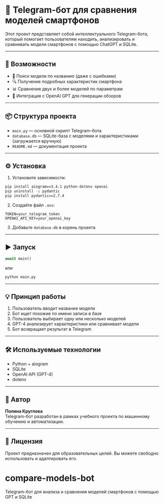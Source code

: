 # 🤖 Telegram-бот для сравнения моделей смартфонов

Этот проект представляет собой интеллектуального Telegram-бота, который помогает пользователям находить, анализировать и сравнивать модели смартфонов с помощью ChatGPT и SQLite.

---

## 🚀 Возможности

- 📱 Поиск модели по названию (даже с ошибками)
- 🔍 Получение подробных характеристик смартфона
- 📊 Сравнение двух и более моделей по параметрам
- 🧠 Интеграция с OpenAI GPT для генерации обзоров

---

## 📦 Структура проекта

- `main.py` — основной скрипт Telegram-бота
- `database.db` — SQLite-база с моделями и характеристиками (загружается вручную)
- `README.md` — документация проекта

---

## ⚙️ Установка

1. Установите зависимости:

```bash
pip install aiogram==3.4.1 python-dotenv openai
pip uninstall -y pydantic
pip install pydantic==2.7.4
```

2. Создайте файл `.env`:

```
TOKEN=your_telegram_token
OPENAI_API_KEY=your_openai_key
```

3. Добавьте `database.db` в корень проекта

---

## ▶️ Запуск

```python
await main()
```

или

```bash
python main.py
```

---

## 💡 Принцип работы

1. Пользователь вводит название модели
2. Бот ищет похожие по имени записи в базе
3. Пользователь выбирает одну или несколько моделей
4. GPT-4 анализирует характеристики или сравнивает модели
5. Бот возвращает результат в Telegram

---

## 🛠 Используемые технологии

- Python + aiogram
- SQLite
- OpenAI API (GPT-4)
- dotenv

---

## 👤 Автор

**Полина Круглова**  
Telegram-бот разработан в рамках учебного проекта по машинному обучению и автоматизации.

---

## 📄 Лицензия

Проект предназначен для образовательных целей. Вы можете свободно использовать и адаптировать его.
# compare-models-bot
Telegram-бот для анализа и сравнения моделей смартфонов с помощью GPT и SQLite
